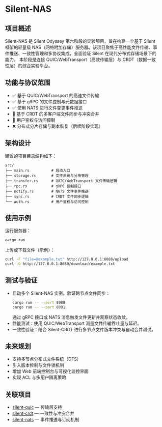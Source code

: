 # Silent-NAS

## 项目概述
Silent-NAS 是 Silent Odyssey 第六阶段的实验项目，旨在构建一个基于 Silent 框架的轻量级 NAS（网络附加存储）服务器。该项目聚焦于高性能文件传输、事件推送、一致性管理和多协议集成，全面验证 Silent 在现代分布式存储场景下的能力。
本阶段是连接 QUIC/WebTransport（高效传输层）与 CRDT（数据一致性层）的综合实验平台。

## 功能与协议范围
- ✅ 基于 QUIC/WebTransport 的高速文件传输
- ✅ 基于 gRPC 的文件控制与元数据接口
- ✅ 使用 NATS 进行文件变更事件推送
- 🚧 基于 CRDT 的多客户端文件同步与冲突合并
- 🚧 用户鉴权与访问控制
- ❌ 分布式分片存储与副本恢复（后续阶段实现）

## 架构设计
建议的项目目录结构如下：
```
src/
├── main.rs          # 启动入口
├── storage.rs       # 文件系统与分块管理
├── transfer.rs      # QUIC/WebTransport 文件传输逻辑
├── rpc.rs           # gRPC 控制接口
├── notify.rs        # NATS 文件事件推送
├── sync.rs          # CRDT 文件同步逻辑
└── auth.rs          # 用户鉴权与访问控制
```

## 使用示例
运行服务器：
```bash
cargo run
```
上传或下载文件（示例）：
```bash
curl -F "file=@example.txt" http://127.0.0.1:8080/upload
curl -O http://127.0.0.1:8080/download/example.txt
```

## 测试与验证
- 启动多个 Silent-NAS 实例，验证跨节点文件同步：
  ```bash
  cargo run -- --port 8080
  cargo run -- --port 8081
  ```
  通过 gRPC 接口或 NATS 消息触发文件更新并观察状态收敛。
- 性能测试：使用 QUIC/WebTransport 测量文件传输吞吐量与延迟。
- 一致性验证：结合 Silent-CRDT 进行多节点文件版本冲突与自动合并测试。

## 未来规划
- 支持多节点分布式文件系统（DFS）
- 引入版本控制与文件锁机制
- 增加 Web 前端控制台与可视化监控界面
- 实现 ACL 与多用户隔离策略

## 关联项目
- [silent-quic](https://github.com/silent-rs/silent-quic) — 传输层支持
- [silent-crdt](https://github.com/silent-rs/silent-crdt) — 一致性与冲突合并
- [silent-nats](https://github.com/silent-rs/silent-nats) — 事件推送与订阅机制
